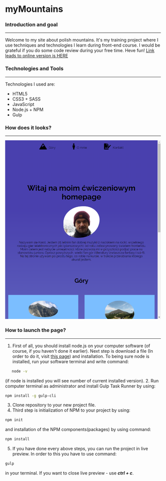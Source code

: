 # myMountains

### Introduction and goal
***
Welcome to my site about polish mountains. It's my training project where I use techniques and technologies I learn during front-end course. I would be grateful if you do some code review during your free time. Heve fun! 
[Link leads to online version is HERE](https://karolchilimoniuk.github.io/myMountains/)

### Technologies and Tools
***

Technologies I used are:
* HTML5
* CSS3 + SASS
* JavaScript
* Node.js + NPM
* Gulp

### How does it looks?
***
![screenshot](https://github.com/KarolChilimoniuk/myMountains/blob/master/src/assets/img/screenshot.png)

### How to launch the page?
***
1. First of all, you should install node.js on your computer software (of course, if you haven't done it earlier). Next step is download a file (In order to do it, visit [this page](https://nodejs.org/en/)) and installation. To being sure node is installed, run your software terminal and write command:
```sh
   node -v
```
   (if node is installed you will see number of current installed version).
2. Run computer terminal as administrator and install Gulp Task Runner by using:

```sh
npm install -g gulp-cli
```
3. Clone repository to your new project file.
4. Third step is initialization of NPM to your project by using:
```sh
npm init
```
and installation of the NPM components(packages) by using command:
```sh
npm install
```
5. If you have done every above steps, you can run the project in live preview. In order to this you have to use command: 
```sh
gulp
```
in your terminal. 
If you want to close live preview - use ***ctrl + c***.
